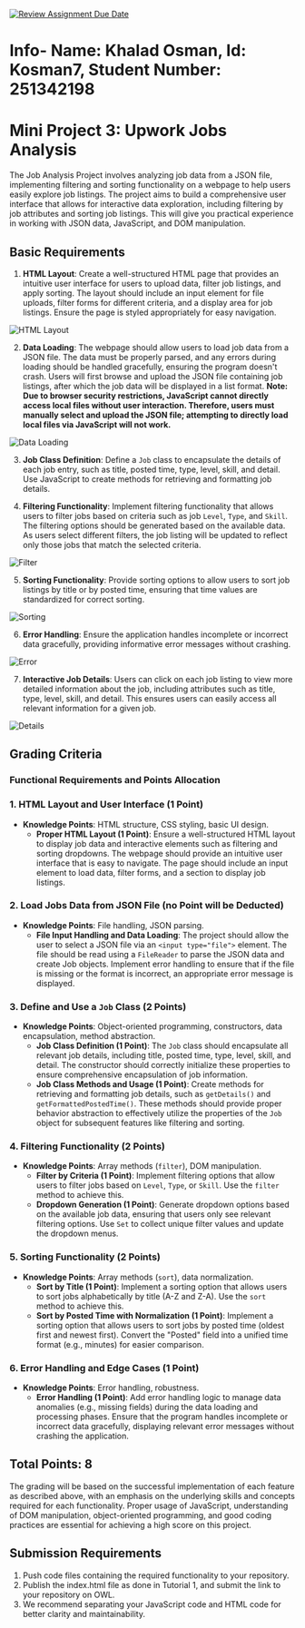 [![Review Assignment Due Date](https://classroom.github.com/assets/deadline-readme-button-22041afd0340ce965d47ae6ef1cefeee28c7c493a6346c4f15d667ab976d596c.svg)](https://classroom.github.com/a/fcr-Lcjc)

# Info- Name: Khalad Osman, Id: Kosman7, Student Number: 251342198


# Mini Project 3: Upwork Jobs Analysis

The Job Analysis Project involves analyzing job data from a JSON file, implementing filtering and sorting functionality on a webpage to help users easily explore job listings. The project aims to build a comprehensive user interface that allows for interactive data exploration, including filtering by job attributes and sorting job listings. This will give you practical experience in working with JSON data, JavaScript, and DOM manipulation.

## Basic Requirements

1. **HTML Layout**: Create a well-structured HTML page that provides an intuitive user interface for users to upload data, filter job listings, and apply sorting. The layout should include an input element for file uploads, filter forms for different criteria, and a display area for job listings. Ensure the page is styled appropriately for easy navigation.

![HTML Layout](Examples/layout.png)

2. **Data Loading**: The webpage should allow users to load job data from a JSON file. The data must be properly parsed, and any errors during loading should be handled gracefully, ensuring the program doesn't crash. Users will first browse and upload the JSON file containing job listings, after which the job data will be displayed in a list format. **Note: Due to browser security restrictions, JavaScript cannot directly access local files without user interaction. Therefore, users must manually select and upload the JSON file; attempting to directly load local files via JavaScript will not work.**

![Data Loading](Examples/loaddata.png)

3. **Job Class Definition**: Define a `Job` class to encapsulate the details of each job entry, such as title, posted time, type, level, skill, and detail. Use JavaScript to create methods for retrieving and formatting job details.

4. **Filtering Functionality**: Implement filtering functionality that allows users to filter jobs based on criteria such as job `Level`, `Type`, and `Skill`. The filtering options should be generated based on the available data. As users select different filters, the job listing will be updated to reflect only those jobs that match the selected criteria.

![Filter](Examples/filter.png)

5. **Sorting Functionality**: Provide sorting options to allow users to sort job listings by title or by posted time, ensuring that time values are standardized for correct sorting.

![Sorting](Examples/sorting.png)

6. **Error Handling**: Ensure the application handles incomplete or incorrect data gracefully, providing informative error messages without crashing.

![Error](Examples/error.png)


7. **Interactive Job Details**: Users can click on each job listing to view more detailed information about the job, including attributes such as title, type, level, skill, and detail. This ensures users can easily access all relevant information for a given job.

![Details](Examples/details.png)

## Grading Criteria

### Functional Requirements and Points Allocation

### 1. HTML Layout and User Interface (1 Point)

- **Knowledge Points**: HTML structure, CSS styling, basic UI design.
  - **Proper HTML Layout (1 Point)**: Ensure a well-structured HTML layout to display job data and interactive elements such as filtering and sorting dropdowns. The webpage should provide an intuitive user interface that is easy to navigate. The page should include an input element to load data, filter forms, and a section to display job listings.

### 2. Load Jobs Data from JSON File (no Point will be Deducted)

- **Knowledge Points**: File handling, JSON parsing.
  - **File Input Handling and Data Loading**: The project should allow the user to select a JSON file via an `<input type="file">` element. The file should be read using a `FileReader` to parse the JSON data and create Job objects. Implement error handling to ensure that if the file is missing or the format is incorrect, an appropriate error message is displayed.

### 3. Define and Use a `Job` Class (2 Points)

- **Knowledge Points**: Object-oriented programming, constructors, data encapsulation, method abstraction.
  - **Job Class Definition (1 Point)**: The `Job` class should encapsulate all relevant job details, including title, posted time, type, level, skill, and detail. The constructor should correctly initialize these properties to ensure comprehensive encapsulation of job information.
   - **Job Class Methods and Usage (1 Point)**: Create methods for retrieving and formatting job details, such as `getDetails()` and `getFormattedPostedTime()`. These methods should provide proper behavior abstraction to effectively utilize the properties of the `Job` object for subsequent features like filtering and sorting.


### 4. Filtering Functionality (2 Points)

- **Knowledge Points**: Array methods (`filter`), DOM manipulation.
  - **Filter by Criteria (1 Point)**: Implement filtering options that allow users to filter jobs based on `Level`, `Type`, or `Skill`. Use the `filter` method to achieve this.
  - **Dropdown Generation (1 Point)**: Generate dropdown options  based on the available job data, ensuring that users only see relevant filtering options. Use `Set` to collect unique filter values and update the dropdown menus.

### 5. Sorting Functionality (2 Points)

- **Knowledge Points**: Array methods (`sort`), data normalization.
  - **Sort by Title (1 Point)**: Implement a sorting option that allows users to sort jobs alphabetically by title (A-Z and Z-A). Use the `sort` method to achieve this.
  - **Sort by Posted Time with Normalization (1 Point)**: Implement a sorting option that allows users to sort jobs by posted time (oldest first and newest first). Convert the "Posted" field into a unified time format (e.g., minutes) for easier comparison.

### 6. Error Handling and Edge Cases (1 Point)

- **Knowledge Points**: Error handling, robustness.
  - **Error Handling (1 Point)**: Add error handling logic to manage data anomalies (e.g., missing fields) during the data loading and processing phases. Ensure that the program handles incomplete or incorrect data gracefully, displaying relevant error messages without crashing the application.

## Total Points: 8

The grading will be based on the successful implementation of each feature as described above, with an emphasis on the underlying skills and concepts required for each functionality. Proper usage of JavaScript, understanding of DOM manipulation, object-oriented programming, and good coding practices are essential for achieving a high score on this project.

## Submission Requirements
1. Push code files containing the required functionality to your repository.
2. Publish the index.html file as done in Tutorial 1, and submit the link to your repository on OWL. 
3. We recommend separating your JavaScript code and HTML code for better clarity and maintainability. 

